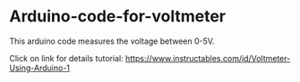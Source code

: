 # Arduino-code-for-voltmeter
This arduino code measures the voltage between 0-5V. 

Click on link for details tutorial: https://www.instructables.com/id/Voltmeter-Using-Arduino-1
